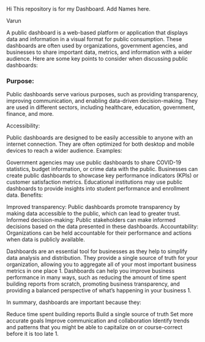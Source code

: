 Hi This repository is for my Dashboard. Add Names here.

Varun

A public dashboard is a web-based platform or application that displays data and information in a visual format for public consumption. These dashboards are often used by organizations, government agencies, and businesses to share important data, metrics, and information with a wider audience. Here are some key points to consider when discussing public dashboards:

### Purpose:

Public dashboards serve various purposes, such as providing transparency, improving communication, and enabling data-driven decision-making.
They are used in different sectors, including healthcare, education, government, finance, and more.


Accessibility:

Public dashboards are designed to be easily accessible to anyone with an internet connection.
They are often optimized for both desktop and mobile devices to reach a wider audience.
Examples:

Government agencies may use public dashboards to share COVID-19 statistics, budget information, or crime data with the public.
Businesses can create public dashboards to showcase key performance indicators (KPIs) or customer satisfaction metrics.
Educational institutions may use public dashboards to provide insights into student performance and enrollment data.
Benefits:

Improved transparency: Public dashboards promote transparency by making data accessible to the public, which can lead to greater trust.
Informed decision-making: Public stakeholders can make informed decisions based on the data presented in these dashboards.
Accountability: Organizations can be held accountable for their performance and actions when data is publicly available.


Dashboards are an essential tool for businesses as they help to simplify data analysis and distribution. They provide a single source of truth for your organization, allowing you to aggregate all of your most important business metrics in one place 1. Dashboards can help you improve business performance in many ways, such as reducing the amount of time spent building reports from scratch, promoting business transparency, and providing a balanced perspective of what’s happening in your business 1.

In summary, dashboards are important because they:

Reduce time spent building reports
Build a single source of truth
Set more accurate goals
Improve communication and collaboration
Identify trends and patterns that you might be able to capitalize on or course-correct before it is too late 1.
